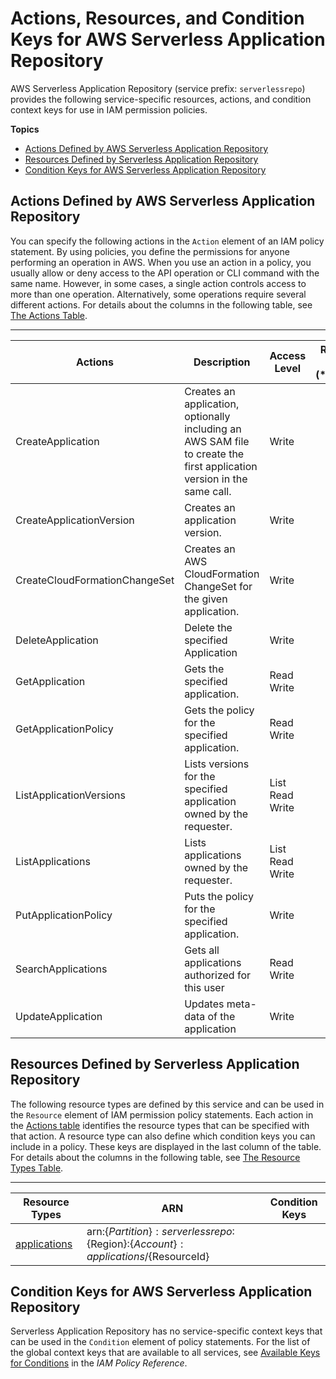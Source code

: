 # Actions, Resources, and Condition Keys for AWS Serverless Application Repository<a name="list_awsserverlessapplicationrepository"></a>

AWS Serverless Application Repository \(service prefix: `serverlessrepo`\) provides the following service\-specific resources, actions, and condition context keys for use in IAM permission policies\.

**Topics**
+ [Actions Defined by AWS Serverless Application Repository](#awsserverlessapplicationrepository-actions-as-permissions)
+ [Resources Defined by Serverless Application Repository](#awsserverlessapplicationrepository-resources-for-iam-policies)
+ [Condition Keys for AWS Serverless Application Repository](#awsserverlessapplicationrepository-policy-keys)

## Actions Defined by AWS Serverless Application Repository<a name="awsserverlessapplicationrepository-actions-as-permissions"></a>

You can specify the following actions in the `Action` element of an IAM policy statement\. By using policies, you define the permissions for anyone performing an operation in AWS\. When you use an action in a policy, you usually allow or deny access to the API operation or CLI command with the same name\. However, in some cases, a single action controls access to more than one operation\. Alternatively, some operations require several different actions\. For details about the columns in the following table, see [The Actions Table](reference_policies_actions-resources-contextkeys.md#actions_table)\.


****  

| Actions | Description | Access Level | Resource Types \(\*required\) | Condition Keys | Dependent Actions | 
| --- | --- | --- | --- | --- | --- | 
| CreateApplication | Creates an application, optionally including an AWS SAM file to create the first application version in the same call\. | Write  |  |  |  | 
| CreateApplicationVersion | Creates an application version\. | Write  |  |  |  | 
| CreateCloudFormationChangeSet | Creates an AWS CloudFormation ChangeSet for the given application\. | Write  |  |  |  | 
| DeleteApplication | Delete the specified Application | Write  |  |  |  | 
| GetApplication | Gets the specified application\. | Read Write  |  |  |  | 
| GetApplicationPolicy | Gets the policy for the specified application\. | Read Write  |  |  |  | 
| ListApplicationVersions | Lists versions for the specified application owned by the requester\. | List Read Write  |  |  |  | 
| ListApplications | Lists applications owned by the requester\. | List Read Write  |  |  |  | 
| PutApplicationPolicy | Puts the policy for the specified application\. | Write  |  |  |  | 
| SearchApplications | Gets all applications authorized for this user | Read Write  |  |  |  | 
| UpdateApplication | Updates meta\-data of the application | Write  |  |  |  | 

## Resources Defined by Serverless Application Repository<a name="awsserverlessapplicationrepository-resources-for-iam-policies"></a>

The following resource types are defined by this service and can be used in the `Resource` element of IAM permission policy statements\. Each action in the [Actions table](#awsserverlessapplicationrepository-actions-as-permissions) identifies the resource types that can be specified with that action\. A resource type can also define which condition keys you can include in a policy\. These keys are displayed in the last column of the table\. For details about the columns in the following table, see [The Resource Types Table](reference_policies_actions-resources-contextkeys.md#resources_table)\.


****  

| Resource Types | ARN | Condition Keys | 
| --- | --- | --- | 
| [applications](url-resources-replace-me) | arn:$\{Partition\}:serverlessrepo:$\{Region\}:$\{Account\}:applications/$\{ResourceId\} |  | 

## Condition Keys for AWS Serverless Application Repository<a name="awsserverlessapplicationrepository-policy-keys"></a>

Serverless Application Repository has no service\-specific context keys that can be used in the `Condition` element of policy statements\. For the list of the global context keys that are available to all services, see [Available Keys for Conditions](http://docs.aws.amazon.com/IAM/latest/UserGuide/reference_policies_condition-keys.html#AvailableKeys) in the *IAM Policy Reference*\.